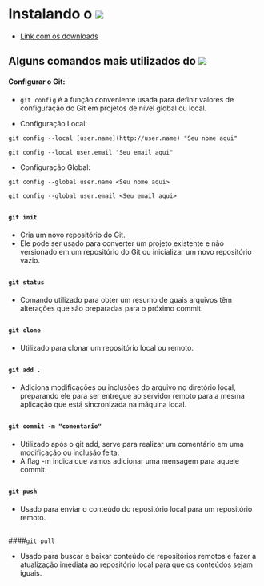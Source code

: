 # Instalando o <img src="https://img.shields.io/badge/GIT-E44C30?style=for-the-badge&logo=git&logoColor=white"/>
- [Link com os downloads](https://git-scm.com/downloads)

## Alguns comandos mais utilizados do <img src="https://img.shields.io/badge/GitHub-100000?style=for-the-badge&logo=github&logoColor=white"/>

#### Configurar o Git:
- `git config`  é a função conveniente usada para definir valores de configuração do Git em projetos de nível global ou local.

- Configuração Local: 
~~~
git config --local [user.name](http://user.name) "Seu nome aqui"
~~~
~~~
git config --local user.email "Seu email aqui"
~~~

- Configuração Global:

~~~
git config --global user.name <Seu nome aqui>
~~~
~~~
git config --global user.email <Seu email aqui>
~~~

##
#### `git init` 
- Cria um novo repositório do Git.
- Ele pode ser usado para converter um projeto existente e não versionado em um repositório do Git ou inicializar um novo repositório vazio.
##
#### `git status`
- Comando utilizado para obter um resumo de quais arquivos têm alterações que são preparadas para o próximo commit.
##

#### `git clone`
- Utilizado para clonar um repositório local ou remoto.
##
#### `git add .`
- Adiciona modificações ou inclusões do arquivo no diretório local, preparando ele para ser entregue ao servidor remoto para a mesma aplicação que está sincronizada na máquina local.
##
#### `git commit -m "comentario"`
- Utilizado após o git add, serve para realizar um comentário em uma modificação ou inclusão feita.
- A flag -m indica que vamos adicionar uma mensagem para aquele commit.
##
#### `git push`
- Usado para enviar o conteúdo do repositório local para um repositório remoto.
##
####`git pull`
- Usado para buscar e baixar conteúdo de repositórios remotos e fazer a atualização imediata ao repositório local para que os conteúdos sejam iguais.
